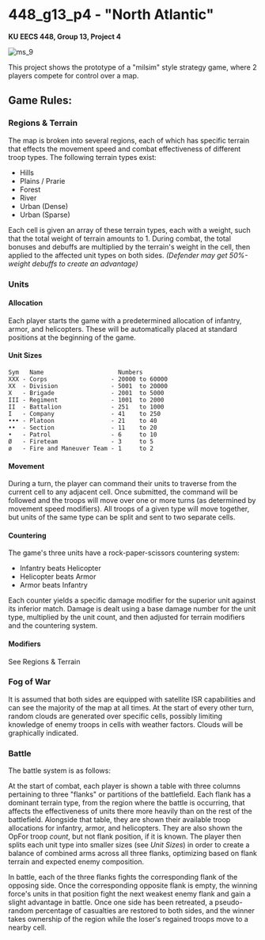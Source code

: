 # 448_g13_p4 - "North Atlantic"
**KU EECS 448, Group 13, Project 4**

![ms_9](https://user-images.githubusercontent.com/40438470/181385357-3ccbdbbb-f601-43bb-a2e5-d2b31c343c7e.png)

This project shows the prototype of a "milsim" style strategy game, where 2 players compete for control over a map.

## Game Rules: 

### Regions & Terrain
The map is broken into several regions, each of which has specific terrain that effects the movement speed and combat effectiveness of different troop types.
The following terrain types exist:
 * Hills
 * Plains / Prarie
 * Forest
 * River
 * Urban (Dense) 
 * Urban (Sparse)

Each cell is given an array of these terrain types, each with a weight, such that the total weight of terrain amounts to 1. 
During combat, the total bonuses and debuffs are multiplied by the terrain's weight in the cell, then applied to the affected unit types on both sides. *(Defender may get 50%-weight debuffs to create an advantage)*

### Units

#### Allocation
Each player starts the game with a predetermined allocation of infantry, armor, and helicopters. These will be automatically placed at standard positions at the beginning of the game.

#### Unit Sizes

```
Sym   Name                     Numbers
XXX - Corps                  - 20000 to 60000
XX  - Division               - 5001  to 20000
X   - Brigade                - 2001  to 5000
III - Regiment               - 1001  to 2000
II  - Battalion              - 251   to 1000
I   - Company                - 41    to 250
••• - Platoon                - 21    to 40
••  - Section                - 11    to 20
•   - Patrol                 - 6     to 10
Ø   - Fireteam               - 3     to 5
ø   - Fire and Maneuver Team - 1     to 2
```

#### Movement
During a turn, the player can command their units to traverse from the current cell to any adjacent cell. Once submitted, the command will be followed and the troops will move over one or more turns (as determined by movement speed modifiers).
All troops of a given type will move together, but units of the same type can be split and sent to two separate cells.

#### Countering
The game's three units have a rock-paper-scissors countering system:
 * Infantry beats Helicopter
 * Helicopter beats Armor
 * Armor beats Infantry

Each counter yields a specific damage modifier for the superior unit against its inferior match.
Damage is dealt using a base damage number for the unit type, multiplied by the unit count, and then adjusted for terrain modifiers and the countering system. 

#### Modifiers
See Regions & Terrain

### Fog of War
It is assumed that both sides are equipped with satellite ISR capabilities and can see the majority of the map at all times.
At the start of every other turn, random clouds are generated over specific cells, possibly limiting knowledge of enemy troops in cells with weather factors.
Clouds will be graphically indicated.

### Battle

The battle system is as follows:

At the start of combat, each player is shown a table with three columns pertaining to three "flanks" or partitions of the battlefield. Each flank has a dominant terrain type, from the region where the battle is occurring, that affects the effectiveness of units there more heavily than on the rest of the battlefield.
Alongside that table, they are shown their available troop allocations for infantry, armor, and helicopters. They are also shown the OpFor troop *count*, but not flank position, if it is known.
The player then splits each unit type into smaller sizes (see *Unit Sizes*) in order to create a balance of combined arms across all three flanks, optimizing based on flank terrain and expected enemy composition.

In battle, each of the three flanks fights the corresponding flank of the opposing side. Once the corresponding opposite flank is empty, the winning force's units in that position fight the next weakest enemy flank and gain a slight advantage in battle.
Once one side has been retreated, a pseudo-random percentage of casualties are restored to both sides, and the winner takes ownership of the region while the loser's regained troops move to a nearby cell.

 

